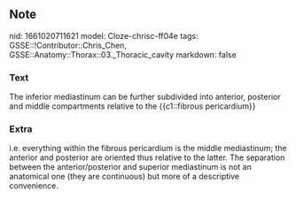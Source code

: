 ## Note
nid: 1661020711621
model: Cloze-chrisc-ff04e
tags: GSSE::!Contributor::Chris_Chen, GSSE::Anatomy::Thorax::03._Thoracic_cavity
markdown: false

### Text
<div class='toggle'>
  The inferior mediastinum can be further subdivided into anterior,
  posterior and middle compartments relative to the {{c1::fibrous
  pericardium}}
</div>

### Extra
<p id="249b7833-b995-462b-8283-6714f3b1bd62" class="">i.e.
everything within the fibrous pericardium is the middle
mediastinum; the anterior and posterior are oriented thus relative
to the latter. The separation between the anterior/posterior and
superior mediastinum is not an anatomical one (they are continuous)
but more of a descriptive convenience.
